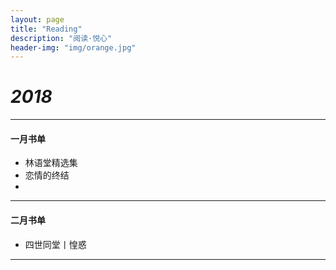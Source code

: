 ```yaml
---
layout: page
title: "Reading"
description: "阅读·悦心"
header-img: "img/orange.jpg"
---
```


# *2018*

---

#### 一月书单

* 林语堂精选集 
* 恋情的终结
* 

---

#### 二月书单 

* 四世同堂丨惶惑


---


